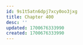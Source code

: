 ```yaml
---
id: 9s1t5atn6dpj7xcy0oo3jxg
title: Chapter 400
desc: ''
updated: 1700676333990
created: 1700676333990
---
```

